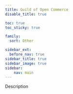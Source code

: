 ```yaml
---
title: Guild of Open Commerce
disable_title: true

toc: true
toc_sticky: true

family: 
  sort: Other

sidebar_ext:
  before_nav: true
sidebar_title: true
sidebar_image: true
sidebar:
    nav: main
---
```


<div class="todo">Description</div>

<!--more-->